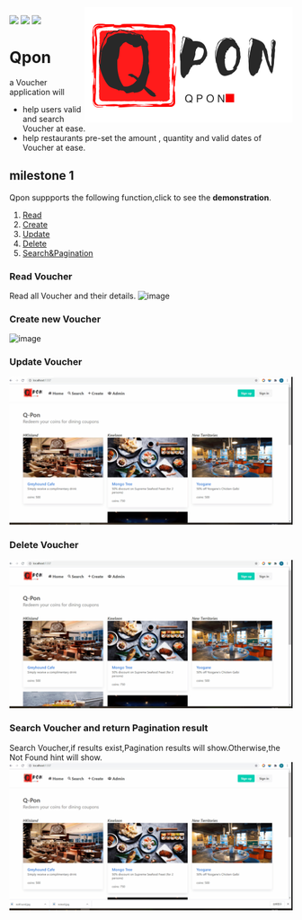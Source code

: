 <img align="right" src="https://github.com/JQ20/QponPublicPre/blob/main/readmesource/redlogo.png">


[![](https://img.shields.io/badge/Bulma-0.9.0-green)](https://www.baidu.com)
[![](https://img.shields.io/badge/Sails.js-1.3.1-green)](https://www.baidu.com)
[![](https://img.shields.io/badge/Support-Responsiveness-green)](https://www.baidu.com)

# Qpon 

a Voucher application will
- help users valid and search Voucher at ease.
- help restaurants pre-set the amount , quantity and valid dates of Voucher at ease.

## milestone 1

Qpon suppports the following function,click to see the **demonstration**.

1. <a href="#1">Read</a>
2. <a href="#2">Create</a>
3. <a href="#3">Update</a>
4. <a href="#4">Delete</a>
5. <a href="#5">Search&Pagination</a>

### <a name="1">Read  Voucher</a>
Read all Voucher and their details.
![image](https://github.com/JQ20/QponPublicPre/blob/main/readmesource/read.gif)
### <a name="2">Create new Voucher</a>
![image](https://github.com/JQ20/QponPublicPre/blob/main/readmesource/create.gif)
### <a name="3">Update Voucher</a>
![image](https://github.com/JQ20/QponPublicPre/blob/main/readmesource/update.gif)
### <a name="4">Delete Voucher</a>
![image](https://github.com/JQ20/QponPublicPre/blob/main/readmesource/delete.gif)
### <a name="5">Search Voucher and return Pagination result</a>
Search Voucher,if results exist,Pagination results will show.Otherwise,the Not Found hint will show.
![image](https://github.com/JQ20/QponPublicPre/blob/main/readmesource/search.gif)


